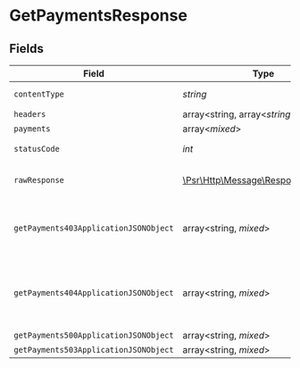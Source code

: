 # GetPaymentsResponse


## Fields

| Field                                                                                                             | Type                                                                                                              | Required                                                                                                          | Description                                                                                                       |
| ----------------------------------------------------------------------------------------------------------------- | ----------------------------------------------------------------------------------------------------------------- | ----------------------------------------------------------------------------------------------------------------- | ----------------------------------------------------------------------------------------------------------------- |
| `contentType`                                                                                                     | *string*                                                                                                          | :heavy_check_mark:                                                                                                | HTTP response content type for this operation                                                                     |
| `headers`                                                                                                         | array<string, array<*string*>>                                                                                    | :heavy_minus_sign:                                                                                                | N/A                                                                                                               |
| `payments`                                                                                                        | array<*mixed*>                                                                                                    | :heavy_minus_sign:                                                                                                | Example response                                                                                                  |
| `statusCode`                                                                                                      | *int*                                                                                                             | :heavy_check_mark:                                                                                                | HTTP response status code for this operation                                                                      |
| `rawResponse`                                                                                                     | [\Psr\Http\Message\ResponseInterface](https://www.php-fig.org/psr/psr-7/#33-psrhttpmessageresponseinterface)      | :heavy_minus_sign:                                                                                                | Raw HTTP response; suitable for custom response parsing                                                           |
| `getPayments403ApplicationJSONObject`                                                                             | array<string, *mixed*>                                                                                            | :heavy_minus_sign:                                                                                                | **Access Denied**\<br/>Credentials supplied do not grant access to the requested resource.<br/>                   |
| `getPayments404ApplicationJSONObject`                                                                             | array<string, *mixed*>                                                                                            | :heavy_minus_sign:                                                                                                | **Not Found**\<br/>\<br/>When you'll get `401 Unauthorized` response:<br/>- When there are no Accounts/Orders/Payment found.<br/> |
| `getPayments500ApplicationJSONObject`                                                                             | array<string, *mixed*>                                                                                            | :heavy_minus_sign:                                                                                                | **Internal Server Error**<br/>                                                                                    |
| `getPayments503ApplicationJSONObject`                                                                             | array<string, *mixed*>                                                                                            | :heavy_minus_sign:                                                                                                | **Service Unavailable**<br/>                                                                                      |